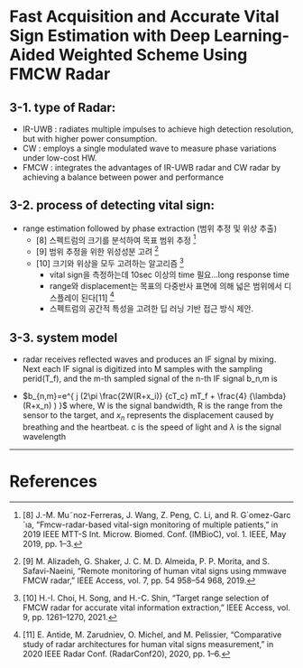 


# Fast Acquisition and Accurate Vital Sign Estimation with Deep Learning-Aided Weighted Scheme Using FMCW Radar   

## 3-1. type of Radar:
- IR-UWB : radiates multiple impulses to achieve high detection resolution, but with higher power consumption.
-  CW : employs a single modulated wave to measure phase variations under low-cost HW.
- FMCW : integrates the advantages of IR-UWB radar and CW radar by achieving a balance between power and performance

## 3-2. process of detecting vital sign:
- range estimation followed by phase extraction (범위 추정 및 위상 추출)
  + [8] 스펙트럼의 크기를 분석하여 목표 범위 추정 [^1]  
  + [9] 범위 추정을 위한 위성성분 고려 [^2]  
  + [10] 크기와 위상을 모두 고려하는 알고리즘 [^3]
    * vital sign을 측정하는데 10sec 이상의 time 필요...long response time
    * range와 displacement는 목표의 다중반사 표면에 의해 넓은 범위에서 디스플레이 된다[11] [^4]
    * 스펙트럼의 공간적 특성을 고려한 딥 러닝 기반 접근 방식 제안.


## 3-3.  system model
- radar receives reflected waves and produces an IF signal by mixing. Next each IF signal is digitized into M samples with the sampling perid(T_f), and the m-th sampled signal of the n-th IF signal b_n,m is 

- $b_{n,m}=e^{ j (2\pi \frac{2W(R+x_i)} {cT_c} mT_f + \frac{4} {\lambda} (R+x_n) ) }$
where, W is the signal bandwidth, R is the range from the sensor to the target, and $x_n$ represents the displacement caused
by breathing and the heartbeat. c is the speed of light and $\lambda$ is the signal wavelength

---

# References

[^1]: [8] J.-M. Mu˜noz-Ferreras, J. Wang, Z. Peng, C. Li, and R. G´omez-Garc´ıa, “Fmcw-radar-based vital-sign monitoring of multiple patients,” in 2019 IEEE MTT-S Int. Microw. Biomed. Conf. (IMBioC), vol. 1. IEEE, May 2019, pp. 1–3.  
[^2]: [9] M. Alizadeh, G. Shaker, J. C. M. D. Almeida, P. P. Morita, and S. Safavi-Naeini, “Remote monitoring of human vital signs using mmwave FMCW radar,” IEEE Access, vol. 7, pp. 54 958–54 968, 2019.  
[^3]: [10] H.-I. Choi, H. Song, and H.-C. Shin, “Target range selection of FMCW radar for accurate vital information extraction,” IEEE Access, vol. 9, pp. 1261–1270, 2021.  
[^4]: [11] E. Antide, M. Zarudniev, O. Michel, and M. Pelissier, “Comparative study of radar architectures for human vital signs measurement,” in 2020 IEEE Radar Conf. (RadarConf20), 2020, pp. 1–6.


